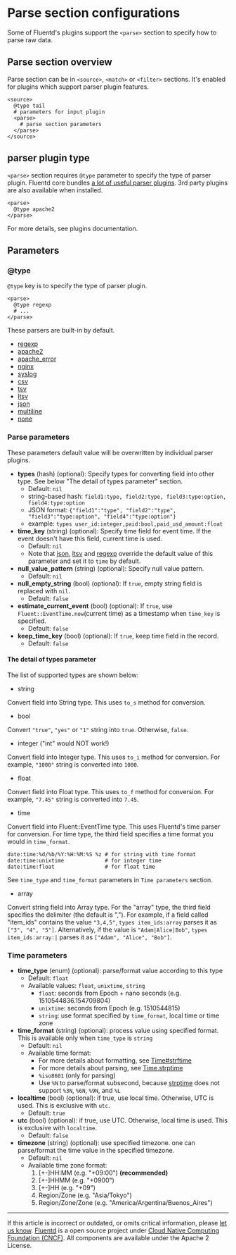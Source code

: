 # Parse section configurations

Some of Fluentd's plugins support the `<parse>` section to specify how
to parse raw data.


## Parse section overview

Parse section can be in `<source>`, `<match>` or `<filter>` sections.
It's enabled for plugins which support parser plugin features.

```
<source>
  @type tail
  # parameters for input plugin
  <parse>
    # parse section parameters
  </parse>
</source>
```


## parser plugin type

`<parse>` section requires `@type` parameter to specify the type of
parser plugin. Fluentd core bundles [a lot of useful parser plugins](/plugins/parser/README.md). 3rd party plugins are also available
when installed.

```
<parse>
  @type apache2
</parse>
```

For more details, see plugins documentation.


## Parameters


### @type

`@type` key is to specify the type of parser plugin.

```
<parse>
  @type regexp
  # ...
</parse>
```

These parsers are built-in by default.

-   [regexp](/plugins/parser/regexp.md)
-   [apache2](/plugins/parser/apache2.md)
-   [apache\_error](/plugins/parser/apache_error.md)
-   [nginx](/plugins/parser/nginx.md)
-   [syslog](/plugins/parser/syslog.md)
-   [csv](/plugins/parser/csv.md)
-   [tsv](/plugins/parser/tsv.md)
-   [ltsv](/plugins/parser/ltsv.md)
-   [json](/plugins/parser/json.md)
-   [multiline](/plugins/parser/multiline.md)
-   [none](/plugins/parser/none.md)


### Parse parameters

These parameters default value will be overwritten by individual parser
plugins.

-   **types** (hash) (optional): Specify types for converting field into
    other type. See below "The detail of types parameter" section.
    -   Default: `nil`
    -   string-based hash: `field1:type, field2:type, field3:type:option, field4:type:option`
    -   JSON format: `{"field1":"type", "field2":"type", "field3":"type:option", "field4":"type:option"}`
    -   example: `types user_id:integer,paid:bool,paid_usd_amount:float`
-   **time\_key** (string) (optional): Specify time field for event time. If the event doesn't have this field, current time is used.
    -   Default: `nil`
    -   Note that [json](/plugins/parser/json), [ltsv](/plugins/parser/ltsv) and [regexp](/plugins/parser/regexp) override the default value of this parameter and set it to `time` by default.
-   **null\_value\_pattern** (string) (optional): Specify null value pattern.
    -   Default: `nil`
-   **null\_empty\_string** (bool) (optional): If `true`, empty string field is replaced with `nil`.
    -   Default: `false`
-   **estimate\_current\_event** (bool) (optional): If `true`, use `Fluent::EventTime.now`(current time) as a timestamp when `time_key` is specified.
    -   Default: `false`
-   **keep\_time\_key** (bool) (optional): If `true`, keep time field in the record.
    -   Default: `false`

#### The detail of types parameter

The list of supported types are shown below:

-   string

Convert field into String type. This uses `to_s` method for conversion.

-   bool

Convert `"true"`, `"yes"` or `"1"` string into `true`. Otherwise,
`false`.

-   integer ("int" would NOT work!)

Convert field into Integer type. This uses `to_i` method for conversion.
For example, `"1000"` string is converted into `1000`.

-   float

Convert field into Float type. This uses `to_f` method for conversion.
For example, `"7.45"` string is converted into `7.45`.

-   time

Convert field into Fluent::EventTime type. This uses Fluentd's time
parser for conversion. For time type, the third field specifies a time
format you would in `time_format`.

```
date:time:%d/%b/%Y:%H:%M:%S %z # for string with time format
date:time:unixtime             # for integer time
date:time:float                # for float time
```

See `time_type` and `time_format` parameters in `Time parameters`
section.

-   array

Convert string field into Array type. For the "array" type, the third
field specifies the delimiter (the default is ","). For example, if a
field called "item\_ids" contains the value `"3,4,5"`,
`types item_ids:array` parses it as `["3", "4", "5"]`. Alternatively, if
the value is `"Adam|Alice|Bob"`, `types item_ids:array:|` parses it as
`["Adam", "Alice", "Bob"]`.


### Time parameters

-   **time\_type** (enum) (optional): parse/format value according to this type
    -   Default: `float`
    -   Available values: `float`, `unixtime`, `string`
        -   `float`: seconds from Epoch + nano seconds (e.g. 1510544836.154709804)
        -   `unixtime`: seconds from Epoch (e.g. 1510544815)
        -   `string`: use format specified by `time_format`, local time or time zone
-   **time\_format** (string) (optional): process value using specified format. This is available only when `time_type` is `string`
    -   Default: `nil`
    -   Available time format:
        -   For more details about formatting, see [Time\#strftime](https://docs.ruby-lang.org/en/2.4.0/Time.html#method-i-strftime)
        -   For more details about parsing, see [Time.strptime](https://docs.ruby-lang.org/en/2.4.0/Time.html#method-c-strptime)
        -   `%iso8601` (only for parsing)
        -    Use `%N` to parse/format subsecond, because [strptime](https://github.com/nurse/strptime) does not support `%3N`, `%6N`, `%9N`, and `%L`
-   **localtime** (bool) (optional): if true, use local time. Otherwise, UTC is used. This is exclusive with `utc`.
    -   Default: `true`
-   **utc** (bool) (optional): if true, use UTC. Otherwise, local time is used. This is exclusive with `localtime`.
    -   Default: `false`
-   **timezone** (string) (optional): use specified timezone. one can parse/format the time value in the specified timezone.
    -   Default: `nil`
    -   Available time zone format:
        1.  \[+-\]HH:MM (e.g. "+09:00") **(recommended)**
        2.  \[+-\]HHMM (e.g. "+0900")
        3.  \[+-\]HH (e.g. "+09")
        4.  Region/Zone (e.g. "Asia/Tokyo")
        5.  Region/Zone/Zone (e.g. "America/Argentina/Buenos\_Aires")


------------------------------------------------------------------------

If this article is incorrect or outdated, or omits critical information, please [let us know](https://github.com/fluent/fluentd-docs-gitbook/issues?state=open).
[Fluentd](http://www.fluentd.org/) is a open source project under [Cloud Native Computing Foundation (CNCF)](https://cncf.io/). All components are available under the Apache 2 License.
